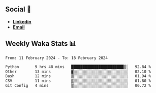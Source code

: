 ## Social 🔗

- [**Linkedin**](https://www.linkedin.com/in/trevorward001/)
- **<a href="mailto:trevorward001@gmail.com">Email<a>**

## Weekly Waka Stats 📊
<!--START_SECTION:waka-->

```txt
From: 11 February 2024 - To: 18 February 2024

Python       9 hrs 48 mins   ███████████████████████▒░   92.84 %
Other        13 mins         ▓░░░░░░░░░░░░░░░░░░░░░░░░   02.10 %
Bash         12 mins         ▒░░░░░░░░░░░░░░░░░░░░░░░░   01.94 %
CSV          11 mins         ▒░░░░░░░░░░░░░░░░░░░░░░░░   01.80 %
Git Config   4 mins          ▒░░░░░░░░░░░░░░░░░░░░░░░░   00.72 %
```

<!--END_SECTION:waka-->

<!--

Here are some ideas to get you started:

- 🔭 I’m currently working on (way to add branches committed on)
- 🌱 I’m currently learning Web Frameworks and Machine Learning! (Lisp, JS (react & angular), Python, and __)
- 💬 Ask me about ...
- 📫 How to reach me: 
- 😄 Pronouns: He/Him/His
- ⚡ Fun fact: ...

that-recsys-lab
-->
